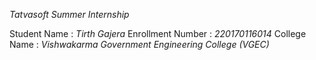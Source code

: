 *Tatvasoft Summer Internship*

Student Name : *Tirth Gajera*
Enrollment Number : *220170116014*
College Name : *Vishwakarma Government Engineering College (VGEC)*
